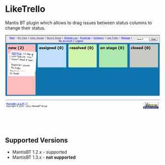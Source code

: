 # LikeTrello
Mantis BT plugin which allows to drag issues between status columns to change their status.

![Screenshot animation](MantisLikeTrello.gif)

## Supported Versions
- MantisBT 1.2.x - supported
- MantisBT 1.3.x - **not supported**
